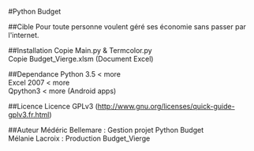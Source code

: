 #Python Budget

##Cible
Pour toute personne voulent géré ses économie sans passer par l'internet.

##Installation
Copie Main.py & Termcolor.py<br>
Copie Budget_Vierge.xlsm (Document Excel)

##Dependance
Python 3.5 < more<br>
Excel 2007 < more<br>
Qpython3 < more (Android apps)

##Licence
Licence GPLv3 (http://www.gnu.org/licenses/quick-guide-gplv3.fr.html)

##Auteur
Médéric Bellemare : Gestion projet Python Budget<br>
Mélanie Lacroix : Production Budget_Vierge